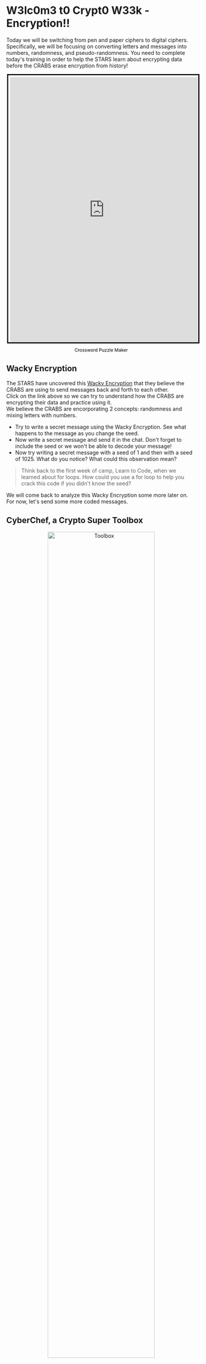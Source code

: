 # W3lc0m3 t0 Crypt0 W33k - Encryption!!

Today we will be switching from pen and paper ciphers to digital ciphers.  
Specifically, we will be focusing on converting letters and messages into numbers, randomness, and pseudo-randomness.  You need to complete today's training in order to help the STARS learn about encrypting data before the CRABS erase encryption from history!

<div style="margin:auto; display:flex; flex-direction:column; height:740px; max-width:500px">
    <iframe border="0" src="https://crosswordlabs.com/embed/encryption-crossword-3?clue_height=40" style="flex:1; width:100%; padding:5px 0px 0 5px; border:3px solid black; "></iframe>
    <a target="_blank" style="align-self:center; font-size:12px; color:black; padding-top:10px; text-decoration:none;text-align:center" href="https://crosswordlabs.com">Crossword Puzzle Maker</a>
</div>

## Wacky Encryption

The STARS have uncovered this [Wacky Encryption](https://codepen.io/AndyNovo/full/jOWqrYQ) that they believe the CRABS are using to send messages back and forth to each other.  
Click on the link above so we can try to understand how the CRABS are encrypting their data and practice using it.  
We believe the CRABS are encorporating 2 concepts: randomness and mixing letters with numbers.

 - Try to write a secret message using the Wacky Encryption. See what happens to the message as you change the seed.
 - Now write a secret message and send it in the chat. Don't forget to include the seed or we won't be able to decode your message!
 - Now try writing a secret message with a seed of 1 and then with a seed of 1025.
  What do you notice? What could this observation mean?

 > Think back to the first week of camp, Learn to Code, when we learned about for loops. 
 > How could you use a for loop to help you crack this code if you didn't know the seed?

We will come back to analyze this Wacky Encryption some more later on. For now, let's send some more coded messages.

## CyberChef, a Crypto Super Toolbox

<center><img src="https://images.unsplash.com/photo-1585569695919-db237e7cc455?ixlib=rb-1.2.1&ixid=eyJhcHBfaWQiOjEyMDd9&auto=format&fit=crop&w=1400&q=60" alt="Toolbox" width="75%"/></center>

The STARS are very serious about keeping information safe, 
so they want you to practicing sending coded messages.  
Let's visit the [CyberChef](https://gchq.github.io/CyberChef/) website, which the STARS use all the time.  
If you are following along with this lesson on your own, it may be helpful to check out [this reference](https://udel.codes/cyberchef) for how to use Cyberchef.  
CyberChef is so useful in cryptography! If we're spies, then CyberChef is our spy kit.  
It can encode and decode messages crazy fast, and all we have to do is tell it 
which kind of cipher to use.  
CyberChef is so smart, sometimes it can even guess the cipher being used without you telling it!

## Converting Letters to Numbers

Yesterday, we looked at ways to code messages by converting the plaintext alphabet 
to a different alphabet that still used letters.  
Today, we are going to look at ways to represent the plaintext alphabet using numbers.  
Let's start by looking up the **A1Z26 Cipher Encode** in CyberChef.  
Type in some messages in the Input Section and see if you can figure out how this cipher works.  
This is the driving cipher behind the Wacky Encryption web app from earlier!

## More Examples and Practice

Here are several messages, copy and paste them into CyberChef to try and decode them.

**A1Z26 Cipher Encoding**  
23 5 12 3 15 13 5 20 15 3 18 25 16 20 15 23 5 5 11 4 1 25 20 23 15

**Binary Encoding**  
01000011 01101111 01101101 01110000 01110101 01110100 01100101 01110010 01110011 00100000 
01100001 01110010 01100101 00100000 01101010 01110101 01110011 01110100 00100000 01100001 
00100000 01100011 01101111 01101100 01101100 01100101 01100011 01110100 01101001 01101111 
01101110 00100000 01101111 01100110 00100000 00110000 01110011 00100000 01100001 01101110 
01100100 00100000 00110001 01110011 00001010

 > *Side Note about Binary*  
 > Binary is the language of computers. Every character you’ve ever typed into a keyboard was 
 > saved as 0s and 1s. The physical representation of this is a light switching on and off in 
 > the CPU to represent 0s and 1s.

**Base64 Encoding**  
Q3liZXJzZWN1cml0eSBpcyBhbGwgYXJvdW5kIHVz

**ASCII Decimal / To Decimal**  
10 84 104 101 32 65 83 67 73 73 32 100 101 99 105 109 97 108 32 115 121 115 116 101 109 32 105 
115 32 115 111 109 101 116 105 109 101 115 32 106 117 115 116 32 99 97 108 108 101 100 32 100 
101 99 105 109 97 108 32 115 121 115 116 101 109

**Hex Encoding**  
72 61 6e 64 6f 6d 6e 65 73 73 20 69 73 20 74 68 65 20 68 65 61 72 74 20 6f 66 20 63 72 79 
70 74 6f 67 72 61 70 68 79

### Head to [this learnification module](https://learnification.fun/module/cyberchef) to get some more practice in CyberChef.

Now, as part of your STARS training, you can encode your own secret message in CyberChef using any method that we just learned. 
Try changing a few characters here and there and use different methods.  
Once you’ve encoded your message, send it in the chat so we can all try to decode it.  
Try to recognize which encodings other people are using by comparing them to the examples 
we did together and then try to decode the other messages.

Now, you can write another secret message in CyberChef. 
This time, you can use any method of encoding under the “Data Format” tab as long as it 
has a “To” and a “From” tool. 
Try changing a few characters here and there and use different methods.  
Once again, send your encoded message in the chat so we can all try to decode it. 
We may have to use more trial and error this time since you could have used a 
cipher we haven't seen before.

 > Note that everyone can read every message in this stage.  
 > No encryption has happened, only coding, because everyone knows how to decode your messages.  
 > This is good, but the STARS want more secrecy when sending messages so that the CRABS can't decode them.  
 > The STARS really want to *encrypt* their messages, which happens when the way to decode your message is a secret.

## Intro to Encryption

Now that we’ve seen a bunch of ways to convert letters and messages into numbers, 
let’s take it a step further and look at how we can *encrypt* those numbers.  
In order to do that, we would need some way to "mix" secret stuff and plaintext.  

## Intro to Steganography: Hiding In Plain Sight

The STARS have been learning about steganography: the practice of concealing messages within other nonsecret data.  
For your STARS training, you will need to learn about steganography.  
A STARS agent sent you the image below, but there is hidden information in the image that can tell us what time period the CRABS are currently travelling to.  
The agent is "mixing" secret stuff within nonsecret stuff, aka they are using staganography.

<center><img src="https://raw.githubusercontent.com/zelinsky/CTF-Course/master/Forensics/Steganography/stego.png" alt="Leonardo Da Vinci... or is it?"/></center>

Click on [this link](https://raw.githubusercontent.com/zelinsky/CTF-Course/master/Forensics/Steganography/stego.png) to download this seemingly normal image (right click the image and press “Save Image As…”, then save to your computer.)

Then upload the image to [this website](https://georgeom.net/StegOnline/image) and play around until you find the hidden image inside this image!

## Least Significant Bit Method

The secret image was hidden using the ***Least-Significant Bit*** method.

<center><img src="https://i0.wp.com/codeexercise.com/wp-content/uploads/2017/12/HTMLcolors.png?fit=857%2C396&ssl=1" alt="html color chart"/></center>

You may remember from the Learn to Code week of summer camp how 
colors are defined on computers.  
Each color has a set of 3 numbers (that’s numbers, not digits! 
Could be more than 1 digit per number) that make up the color.  
The first number corresponds to the red value, the second number corresponds to the 
green value, and the third number corresponds to the blue value.  
These numbers are called RGB values, (red, green, blue).

The ***Least-Significant Bit*** method works by converting the RGB values into binary (*remember binary was the one with 0s and 1s*) and then changing the last digit of each value (either changing a 1 to a 0 or changing a 0 to a 1).  
This difference is imperceptible to the human eye, and is perfect for hiding an image in another image.

This method of hiding an image within an image is called *Steganography*.

If you’re interested in learning more about Steganography, check out 
[this lesson](https://zelinsky.github.io/CTF-Course/Classes/13.html) which was 
written by other UD Cybersecurity Scholars!

## Next Up - Randomness

Now that you've learned all about encryption, the next lesson will be all about [randomness](https://udel.codes/crypto3).
